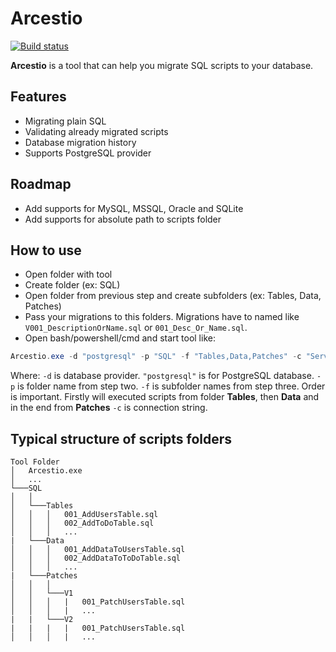 # Arcestio
[![Build status](https://ci.appveyor.com/api/projects/status/y24x9vcbxu8mya03?svg=true)](https://ci.appveyor.com/project/Rombique/arcestio)

**Arcestio** is a tool that can help you migrate SQL scripts to your database.

## Features

 - Migrating plain SQL
 - Validating already migrated scripts
 - Database migration history
 - Supports PostgreSQL provider

## Roadmap

 - Add supports for MySQL, MSSQL, Oracle and SQLite
 - Add supports for absolute path to scripts folder

## How to use

 - Open folder with tool
 - Create folder (ex: SQL)
 - Open folder from previous step and create subfolders (ex: Tables, Data, Patches)
 - Pass your migrations to this folders. Migrations have to named like ```V001_DescriptionOrName.sql``` or ```001_Desc_Or_Name.sql```. 
 - Open bash/powershell/cmd and start tool like:
 
 ```powershell
 Arcestio.exe -d "postgresql" -p "SQL" -f "Tables,Data,Patches" -c "Server=localhost; Database=postgresql; User Id=userid; Password=password;"
```
Where:
```-d``` is database provider. ```"postgresql"``` is for PostgreSQL database. 
```-p``` is folder name from step two.
```-f``` is subfolder names from step three. Order is important. Firstly will executed scripts from folder **Tables**, then **Data** and in the end from **Patches**
```-c``` is connection string.
## Typical structure of scripts folders

```
Tool Folder
│   Arcestio.exe
│   ...
└───SQL
│   │
│   └───Tables
│   │   │   001_AddUsersTable.sql
│   │   │   002_AddToDoTable.sql
│   │   │   ...
|   └───Data
│   │   │   001_AddDataToUsersTable.sql
│   │   │   002_AddDataToToDoTable.sql
│   │   │   ...
|   └───Patches
│   │   │
│   │   └───V1
│   │   │   |   001_PatchUsersTable.sql
│   │   │   |   ...
|   |   └───V2
|   |   |   |   001_PatchUsersTable.sql
│   │   │   |   ...
```
